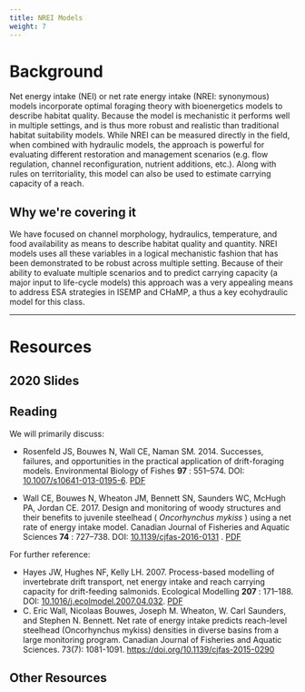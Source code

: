 ```yaml
---
title: NREI Models
weight: 7
---
```


# Background

Net energy intake (NEI) or net rate energy intake (NREI: synonymous) models incorporate optimal foraging theory with bioenergetics models to describe habitat quality.  Because the model is mechanistic it performs well in multiple settings, and is thus more robust and realistic than traditional habitat suitability models.  While NREI can be measured directly in the field, when combined with hydraulic models, the approach is powerful for evaluating different restoration and management scenarios (e.g. flow regulation, channel reconfiguration, nutrient additions, etc.). Along with rules on territoriality, this model can also be used to estimate carrying capacity of a reach. 

## Why we're covering it

We have focused on channel morphology, hydraulics, temperature, and food availability as means to describe habitat quality and quantity.  NREI models uses all these variables in a logical mechanistic fashion that has been demonstrated to be robust across multiple setting.  Because of their ability to evaluate multiple scenarios and to predict carrying capacity (a major input to life-cycle models) this approach was a very appealing means to address ESA strategies in ISEMP and CHaMP, a thus a key ecohydraulic model for this class.

------
# Resources

## 2020 Slides

## Reading

We will primarily discuss:

- Rosenfeld JS, Bouwes N, Wall CE, Naman SM. 2014. Successes, failures, and opportunities in the practical application of drift-foraging models. Environmental Biology of Fishes **97** : 551–574. DOI: [10.1007/s10641-013-0195-6](https://doi.org/10.1007/s10641-013-0195-6). [PDF](https://usu.instructure.com/courses/683598/files/83072765?wrap=1)

- Wall CE, Bouwes N, Wheaton JM, Bennett SN, Saunders WC, McHugh PA, Jordan CE. 2017. Design and monitoring of woody structures and their benefits to juvenile steelhead ( *Oncorhynchus mykiss* ) using a net rate of energy intake model. Canadian Journal of Fisheries and Aquatic Sciences **74** : 727–738. DOI: [10.1139/cjfas-2016-0131](https://doi.org/10.1139/cjfas-2016-0131) . [PDF](https://usu.instructure.com/courses/683598/files/83072766?wrap=1)
  

For further reference:

- Hayes JW, Hughes NF, Kelly LH. 2007. Process-based modelling of invertebrate drift transport, net energy intake and reach carrying capacity for drift-feeding salmonids. Ecological Modelling **207** : 171–188. DOI: [10.1016/j.ecolmodel.2007.04.032](https://doi.org/10.1016/j.ecolmodel.2007.04.032). [PDF](https://usu.instructure.com/courses/683598/files/83072764?wrap=1)
- C. Eric Wall, Nicolaas Bouwes, Joseph M. Wheaton, W. Carl Saunders, and Stephen N. Bennett. Net rate of energy intake predicts reach-level steelhead (Oncorhynchus mykiss) densities in diverse basins from a large monitoring program. Canadian Journal of Fisheries and Aquatic Sciences. 73(7): 1081-1091. https://doi.org/10.1139/cjfas-2015-0290

## Other Resources
